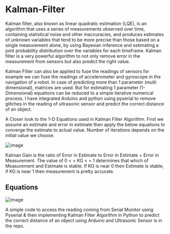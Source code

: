 # Kalman-Filter
Kalman filter, also known as linear quadratic estimation (LQE), is an algorithm that uses a series of measurements observed over time, containing statistical noise and other inaccuracies, and produces estimates of unknown variables that tend to be more precise than those based on a single measurement alone, by using Bayesian inference and estimating a joint probability distribution over the variables for each timeframe. Kalman filter is a very powerful algorithm to not only remove error in the measurement from sensors but also predict the right value.

Kalman Filter can also be applied to fuse the readings of sensors for example we can fuse the readings of accelerometer and gyroscope in the navigation of a robot. In case of predicting more than 1 parameter (multi dimensional), matrices are used. But for estimating 1 parameter (1-Dimensional) equations can be reduced to a simple iterative numerical process. 
I have integrated Arduino and python using pyserial to remove glitches in the reading of ultrasonic sensor and predict the correct distance of an object.

A Closer look to the 1-D Equations used in Kalman Filter Algorithm.
First we assume an estimate and error in estimate then apply the below equations to converge the estimate to actual value. Number of iterations depends on the initial value we choose. 

![image](https://user-images.githubusercontent.com/20594048/63640791-5eec2480-c6c2-11e9-823c-b3a956759548.png)

Kalman Gain is the ratio of Error in Estimate to Error in Estimate + Error in Measurement. The value of 0 < = KG < = 1 determines that which of Measurement and Estimate is stable. If KG is near 0 then Estimate is stable, if KG is near 1 then measurement is pretty accurate.  
## Equations

![image](https://user-images.githubusercontent.com/20594048/63640911-695aee00-c6c3-11e9-81f5-df4a1185e9fc.png)

A simple code to access the reading coming from Serial Monitor using Pyserial & then implementing Kalman Filter Algorithm in Python to predict the correct distance of an object using Arduino and Ultrasonic Sensor is in the repo. 

